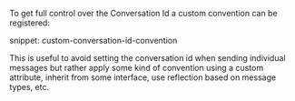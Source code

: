 To get full control over the Conversation Id a custom convention can be registered:

snippet: custom-conversation-id-convention

This is useful to avoid setting the conversation id when sending individual messages but rather apply some kind of convention using a custom attribute, inherit from some interface, use reflection based on message types, etc.
